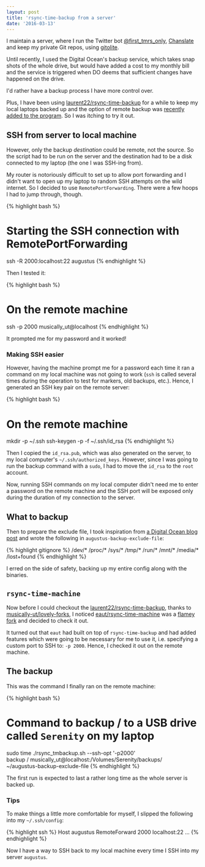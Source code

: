 ```yaml
---
layout: post
title: 'rsync-time-backup from a server'
date: '2016-03-13'
---
```


I maintain a server, where I run the Twitter bot
[@first_tmrs_only](https://twitter.com/first_tmrs_only),
[Chanslate](https://chanslate.in) and keep my private Git repos, using
[gitolite](http://gitolite.com/gitolite/index.html).

Until recently, I used the Digital Ocean's backup service, which takes snap
shots of the whole drive, but would have added a cost to my monthly bill and
the service is triggered when DO deems that sufficient changes have happened on
the drive.

I'd rather have a backup process I have more control over.

Plus, I have been using [<span class="devicons devicons-github"></span>
laurent22/rsync-time-backup](https://github.com/laurent22/rsync-time-backup)
for a while to keep my local laptops backed up and the option of remote backup
was [recently added to the
program](https://github.com/laurent22/rsync-time-backup/pull/29#issuecomment-154806736).
So I was itching to try it out.


## SSH from server to local machine

However, only the backup *destination* could be remote, not the source. So the
script had to be run on the server and the destination had to be a disk connected
to my laptop (the one I was SSH-ing from).

My router is notoriously difficult to set up to allow port forwarding and I
didn't want to open up my laptop to random SSH attempts on the wild internet.
So I decided to use `RemotePortForwarding`. There were a few hoops I had to
jump through, though.

{% highlight bash %}
# Starting the SSH connection with RemotePortForwarding
ssh -R 2000:localhost:22 augustus
{% endhighlight %}

Then I tested it:

{% highlight bash %}
# On the remote machine
ssh -p 2000 musically_ut@localhost
{% endhighlight %}

It prompted me for my password and it worked!

### Making SSH easier

However, having the machine prompt me for a password each time it ran a command
on my local machine was not going to work (`ssh` is called several times during
the operation to test for markers, old backups, etc.). Hence, I generated
an SSH key pair on the remote server:

{% highlight bash %}
# On the remote machine
mkdir -p ~/.ssh
ssh-keygen -p -f ~/.ssh/id_rsa
{% endhighlight %}

Then I copied the `id_rsa.pub`, which was also generated on the server, to my
local computer's `~/.ssh/authorized_keys`. However, since I was going to run
the backup command with a `sudo`, I had to move the `id_rsa` to the `root`
account.

Now, running SSH commands on my local computer didn't need me to enter a
password on the remote machine and the SSH port will be exposed only during the
duration of my connection to the server.

## What to backup

Then to prepare the exclude file, I took inspiration from [a Digital Ocean blog post](https://www.digitalocean.com/community/tutorials/how-to-downgrade-digitalocean-droplets) and wrote the following in `augustus-backup-exclude-file`:

{% highlight gitignore %}
/dev/*
/proc/*
/sys/*
/tmp/*
/run/*
/mnt/*
/media/*
/lost+found
{% endhighlight %}

I erred on the side of safety, backing up my entire config along with the
binaries.

## `rsync-time-machine`

Now before I could checkout the [<span class="devicons devicons-github"></span>
laurent22/rsync-time-backup](https://github.com/laurent22/rsync-time-backup),
thanks to [<span class="devicons devicons-github"></span>
musically-ut/lovely-forks](https://github.com/musically-ut/lovely-forks), I noticed
[<span class="devicons devicons-github"></span> eaut/rsync-time-machine](https://github.com/eaut/rsync-time-machine)
was a [flamey fork](https://github.com/musically-ut/lovely-forks/issues/13) and
decided to check it out.

It turned out that `eaut` had built on top of `rsync-time-backup` and had added
features which were going to be necessary for me to use it, i.e. specifying a
custom port to SSH to: `-p 2000`. Hence, I checked it out on the remote machine.

## The backup

This was the command I finally ran on the remote machine:

{% highlight bash %}
# Command to backup / to a USB drive called `Serenity` on my laptop
sudo time ./rsync_tmbackup.sh --ssh-opt '-p2000' \
  backup / musically_ut@localhost:/Volumes/Serenity/backups/ \
  ~/augustus-backup-exclude-file
{% endhighlight %}

The first run is expected to last a rather long time as the whole server is
backed up.

### Tips

To make things a little more comfortable for myself, I slipped the following
into my `~/.ssh/config`:

{% highlight ssh %}
Host augustus
     RemoteForward 2000 localhost:22
     ...
{% endhighlight %}

Now I have a way to SSH back to my local machine every time I SSH into my
server `augustus`.


